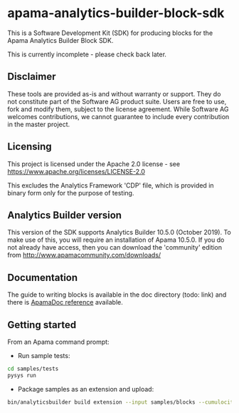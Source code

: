 # apama-analytics-builder-block-sdk

This is a Software Development Kit (SDK) for producing blocks for the Apama Analytics Builder Block SDK.

This is currently incomplete - please check back later.

## Disclaimer

These tools are provided as-is and without warranty or support. They do not constitute part of the Software AG product suite. Users are free to use, fork and modify them, subject to the license agreement. While Software AG welcomes contributions, we cannot guarantee to include every contribution in the master project.

## Licensing

This project is licensed under the Apache 2.0 license - see <https://www.apache.org/licenses/LICENSE-2.0>

This excludes the Analytics Framework 'CDP' file, which is provided in binary form only for the purpose of testing.

## Analytics Builder version

This version of the SDK supports Analytics Builder 10.5.0 (October 2019).  To make use of this, you will require an installation of Apama 10.5.0. If you do not already have access, then you can download the 'community' edition from <http://www.apamacommunity.com/downloads/>

## Documentation

The guide to writing blocks is available in the doc directory (todo: link) and there is [ApamaDoc reference](doc/apamadoc/index.html) available.

## Getting started

From an Apama command prompt:

* Run sample tests:

```bash
cd samples/tests
pysys run
```

* Package samples as an extension and upload:

```bash
bin/analyticsbuilder build extension --input samples/blocks --cumulocity-url <URL> --username <username> --password <password> --name sample-blocks
```
